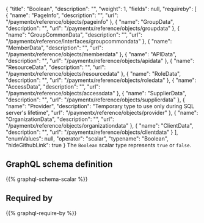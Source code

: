 {
  "title": "Boolean",
  "description": "",
  "weight": 1,
  "fields": null,
  "requireby": [
    {
      "name": "PageInfo",
      "description": "",
      "url": "/paymentx/reference/objects/pageinfo"
    },
    {
      "name": "GroupData",
      "description": "",
      "url": "/paymentx/reference/objects/groupdata"
    },
    {
      "name": "GroupCommonData",
      "description": "",
      "url": "/paymentx/reference/interfaces/groupcommondata"
    },
    {
      "name": "MemberData",
      "description": "",
      "url": "/paymentx/reference/objects/memberdata"
    },
    {
      "name": "APIData",
      "description": "",
      "url": "/paymentx/reference/objects/apidata"
    },
    {
      "name": "ResourceData",
      "description": "",
      "url": "/paymentx/reference/objects/resourcedata"
    },
    {
      "name": "RoleData",
      "description": "",
      "url": "/paymentx/reference/objects/roledata"
    },
    {
      "name": "AccessData",
      "description": "",
      "url": "/paymentx/reference/objects/accessdata"
    },
    {
      "name": "SupplierData",
      "description": "",
      "url": "/paymentx/reference/objects/supplierdata"
    },
    {
      "name": "Provider",
      "description": "Temporary type to use only during SQL server's lifetime",
      "url": "/paymentx/reference/objects/provider"
    },
    {
      "name": "OrganizationData",
      "description": "",
      "url": "/paymentx/reference/objects/organizationdata"
    },
    {
      "name": "ClientData",
      "description": "",
      "url": "/paymentx/reference/objects/clientdata"
    }
  ],
  "enumValues": null,
  "operator": "scalar",
  "typename": "Boolean",
  "hideGithubLink": true
}
The `Boolean` scalar type represents `true` or `false`.
## GraphQL schema definition

{{% graphql-schema-scalar %}}

## Required by

{{% graphql-require-by %}}
